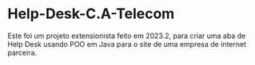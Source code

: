 ﻿# Help-Desk-C.A-Telecom

Este foi um projeto extensionista feito em 2023.2, para criar uma aba de Help Desk usando POO em Java para o site de uma empresa de internet parceira.
